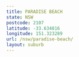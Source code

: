 ```yaml
---
title: PARADISE BEACH
state: NSW
postcode: 2107
latitude: -33.634816
longitude: 151.323289
url: /nsw/paradise-beach/
layout: suburb
---
```

